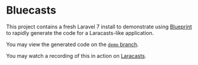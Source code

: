 # Bluecasts

This project contains a fresh Laravel 7 install to demonstrate using [Blueprint](https://github.com/laravel-shift/blueprint) to rapidly generate the code for a Laracasts-like application.

You may view the generated code on the [`demo` branch](https://github.com/jasonmccreary/bluecasts/tree/demo).

You may watch a recording of this in action on [Laracasts](https://laracasts.com/series/guest-spotlight).
